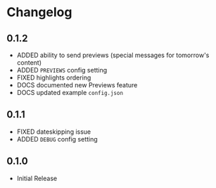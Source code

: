 # Changelog

## 0.1.2
* ADDED ability to send previews (special messages for tomorrow's content)
* ADDED `PREVIEWS` config setting
* FIXED highlights ordering
* DOCS documented new Previews feature
* DOCS updated example `config.json`

## 0.1.1
* FIXED dateskipping issue
* ADDED `DEBUG` config setting

## 0.1.0
* Initial Release
